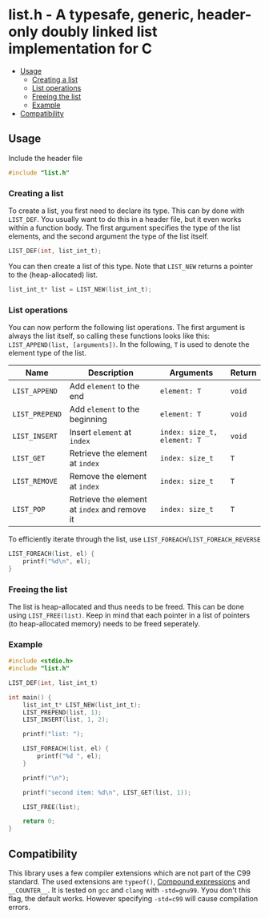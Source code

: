 # list.h - A typesafe, generic, header-only doubly linked list implementation for C

-   [Usage](#usage)
    -   [Creating a list](#creating-a-list)
    -   [List operations](#list-operations)
    -   [Freeing the list](#freeing-the-list)
    -   [Example](#example)
-   [Compatibility](#compatibility)

## Usage

Include the header file

```c
#include "list.h"
```

### Creating a list

To create a list, you first need to declare its type. This can by done with `LIST_DEF`. You usually want to do this in a header file, but it even works within a function body. The first argument specifies the type of the list elements, and the second argument the type of the list itself.

```c
LIST_DEF(int, list_int_t);
```

You can then create a list of this type. Note that `LIST_NEW` returns a pointer to the (heap-allocated) list.

```c
list_int_t* list = LIST_NEW(list_int_t);
```

### List operations

You can now perform the following list operations. The first argument is always the list itself, so calling these functions looks like this: `LIST_APPEND(list, [arguments])`. In the following, `T` is used to denote the element type of the list.

| Name           | Description                                   | Arguments                   | Return |
| -------------- | --------------------------------------------- | --------------------------- | ------ |
| `LIST_APPEND`  | Add `element` to the end                      | `element: T`                | `void` |
| `LIST_PREPEND` | Add `element` to the beginning                | `element: T`                | `void` |
| `LIST_INSERT`  | Insert `element` at `index`                   | `index: size_t, element: T` | `void` |
| `LIST_GET`     | Retrieve the element at `index`               | `index: size_t`             | `T`    |
| `LIST_REMOVE`  | Remove the element at `index`                 | `index: size_t`             | `T`    |
| `LIST_POP`     | Retrieve the element at `index` and remove it | `index: size_t`             | `T`    |

To efficiently iterate through the list, use `LIST_FOREACH`/`LIST_FOREACH_REVERSE`

```c
LIST_FOREACH(list, el) {
    printf("%d\n", el);
}
```

### Freeing the list

The list is heap-allocated and thus needs to be freed. This can be done using `LIST_FREE(list)`. Keep in mind that each pointer in a list of pointers (to heap-allocated memory) needs to be freed seperately.

### Example

```c
#include <stdio.h>
#include "list.h"

LIST_DEF(int, list_int_t)

int main() {
    list_int_t* LIST_NEW(list_int_t);
    LIST_PREPEND(list, 1);
    LIST_INSERT(list, 1, 2);

    printf("list: ");

    LIST_FOREACH(list, el) {
        printf("%d ", el);
    }

    printf("\n");

    printf("second item: %d\n", LIST_GET(list, 1));

    LIST_FREE(list);

    return 0;
}
```

## Compatibility

This library uses a few compiler extensions which are not part of the C99 standard. The used extensions are `typeof()`, [Compound expressions](https://gcc.gnu.org/onlinedocs/gcc/Statement-Exprs.html) and `__COUNTER__`. It is tested on `gcc` and `clang` with `-std=gnu99`. Yyou don't this flag, the default works. However specifying `-std=c99` will cause compilation errors.
